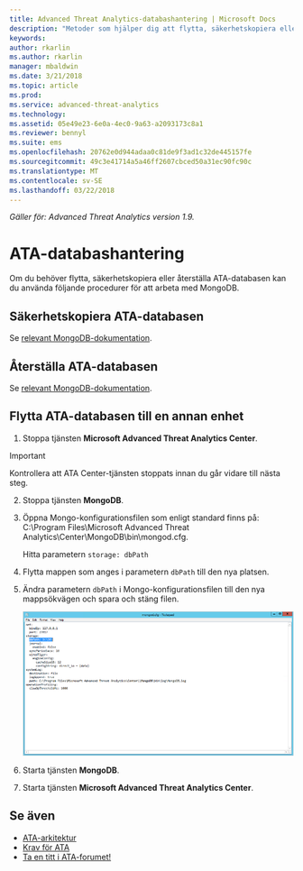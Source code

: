 ```yaml
---
title: Advanced Threat Analytics-databashantering | Microsoft Docs
description: "Metoder som hjälper dig att flytta, säkerhetskopiera eller återställa ATA-databasen."
keywords: 
author: rkarlin
ms.author: rkarlin
manager: mbaldwin
ms.date: 3/21/2018
ms.topic: article
ms.prod: 
ms.service: advanced-threat-analytics
ms.technology: 
ms.assetid: 05e49e23-6e0a-4ec0-9a63-a2093173c8a1
ms.reviewer: bennyl
ms.suite: ems
ms.openlocfilehash: 20762e0d944adaa0c81de9f3ad1c32de445157fe
ms.sourcegitcommit: 49c3e41714a5a46ff2607cbced50a31ec90fc90c
ms.translationtype: MT
ms.contentlocale: sv-SE
ms.lasthandoff: 03/22/2018
---
```

*Gäller för: Advanced Threat Analytics version 1.9.*



# <a name="ata-database-management"></a>ATA-databashantering
Om du behöver flytta, säkerhetskopiera eller återställa ATA-databasen kan du använda följande procedurer för att arbeta med MongoDB.

## <a name="backing-up-the-ata-database"></a>Säkerhetskopiera ATA-databasen
Se [relevant MongoDB-dokumentation](http://docs.mongodb.org/manual/administration/backup/).

## <a name="restoring-the-ata-database"></a>Återställa ATA-databasen
Se [relevant MongoDB-dokumentation](http://docs.mongodb.org/manual/administration/backup/).

## <a name="moving-the-ata-database-to-another-drive"></a>Flytta ATA-databasen till en annan enhet

1.  Stoppa tjänsten **Microsoft Advanced Threat Analytics Center**.
> [!Important] 
> Kontrollera att ATA Center-tjänsten stoppats innan du går vidare till nästa steg.

2.  Stoppa tjänsten **MongoDB**.

3.  Öppna Mongo-konfigurationsfilen som enligt standard finns på: C:\Program Files\Microsoft Advanced Threat Analytics\Center\MongoDB\bin\mongod.cfg.

    Hitta parametern `storage: dbPath`

4.  Flytta mappen som anges i parametern `dbPath` till den nya platsen.

5.  Ändra parametern `dbPath` i Mongo-konfigurationsfilen till den nya mappsökvägen och spara och stäng filen.

    ![Bild för att ändra MongoDB-konfiguration](media/ATA-mongoDB-moveDB.png)

6.  Starta tjänsten **MongoDB**.

7. Starta tjänsten **Microsoft Advanced Threat Analytics Center**.

## <a name="see-also"></a>Se även
- [ATA-arkitektur](ata-architecture.md)
- [Krav för ATA](ata-prerequisites.md)
- [Ta en titt i ATA-forumet!](https://social.technet.microsoft.com/Forums/security/home?forum=mata)

